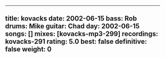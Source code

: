 
---
title: kovacks
date: 2002-06-15
bass:	Rob
drums:	Mike
guitar:	Chad
day: 2002-06-15
songs: []
mixes: [kovacks-mp3-299]
recordings: kovacks-291
rating: 5.0
best: false
definitive: false
weight: 0
---
